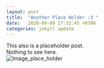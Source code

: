 ```yaml
---
layout: post
title:  "Another Place Holder :3 "
date:   2020-09-09 17:32:45 +0700
categories: jekyll update
---
```

This also is a placeholder post.  
Nothing to see here.  
![Image_place_holder](https://minhmoc710.github.io/Web_Week2_Ex2/assets/blog_post_1.jpg)  